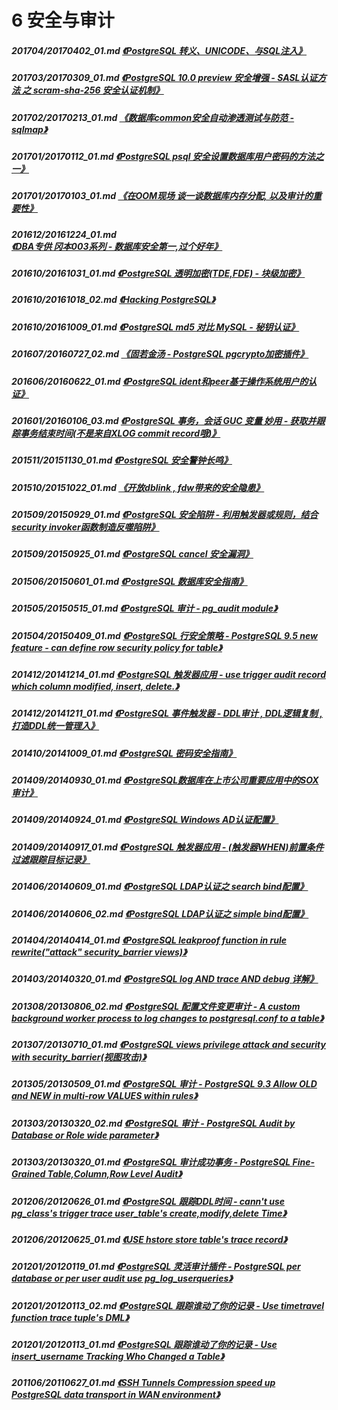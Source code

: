 # 6 安全与审计
##### 201704/20170402_01.md   [《PostgreSQL 转义、UNICODE、与SQL注入》](../201704/20170402_01.md)  
##### 201703/20170309_01.md   [《PostgreSQL 10.0 preview 安全增强 - SASL认证方法 之 scram-sha-256 安全认证机制》](../201703/20170309_01.md)  
##### 201702/20170213_01.md   [《数据库common安全自动渗透测试与防范 - sqlmap》](../201702/20170213_01.md)  
##### 201701/20170112_01.md   [《PostgreSQL psql 安全设置数据库用户密码的方法之一》](../201701/20170112_01.md)  
##### 201701/20170103_01.md   [《在OOM现场 谈一谈数据库内存分配, 以及审计的重要性》](../201701/20170103_01.md)  
##### 201612/20161224_01.md   [《DBA专供 冈本003系列 - 数据库安全第一,过个好年》](../201612/20161224_01.md)  
##### 201610/20161031_01.md   [《PostgreSQL 透明加密(TDE,FDE) - 块级加密》](../201610/20161031_01.md)  
##### 201610/20161018_02.md   [《Hacking PostgreSQL》](../201610/20161018_02.md)  
##### 201610/20161009_01.md   [《PostgreSQL md5 对比 MySQL - 秘钥认证》](../201610/20161009_01.md)  
##### 201607/20160727_02.md   [《固若金汤 - PostgreSQL pgcrypto加密插件》](../201607/20160727_02.md)  
##### 201606/20160622_01.md   [《PostgreSQL ident和peer基于操作系统用户的认证》](../201606/20160622_01.md)  
##### 201601/20160106_03.md   [《PostgreSQL 事务，会话 GUC 变量 妙用 - 获取并跟踪事务结束时间(不是来自XLOG commit record哦)》](../201601/20160106_03.md)  
##### 201511/20151130_01.md   [《PostgreSQL 安全警钟长鸣》](../201511/20151130_01.md)  
##### 201510/20151022_01.md   [《开放dblink , fdw带来的安全隐患》](../201510/20151022_01.md)  
##### 201509/20150929_01.md   [《PostgreSQL 安全陷阱 - 利用触发器或规则，结合security invoker函数制造反噬陷阱》](../201509/20150929_01.md)  
##### 201509/20150925_01.md   [《PostgreSQL cancel 安全漏洞》](../201509/20150925_01.md)  
##### 201506/20150601_01.md   [《PostgreSQL 数据库安全指南》](../201506/20150601_01.md)  
##### 201505/20150515_01.md   [《PostgreSQL 审计 - pg_audit module》](../201505/20150515_01.md)  
##### 201504/20150409_01.md   [《PostgreSQL 行安全策略 - PostgreSQL 9.5 new feature - can define row security policy for table》](../201504/20150409_01.md)  
##### 201412/20141214_01.md   [《PostgreSQL 触发器应用 - use trigger audit record which column modified, insert, delete.》](../201412/20141214_01.md)  
##### 201412/20141211_01.md   [《PostgreSQL 事件触发器 - DDL审计 , DDL逻辑复制 , 打造DDL统一管理入》](../201412/20141211_01.md)  
##### 201410/20141009_01.md   [《PostgreSQL 密码安全指南》](../201410/20141009_01.md)  
##### 201409/20140930_01.md   [《PostgreSQL数据库在上市公司重要应用中的SOX审计》](../201409/20140930_01.md)  
##### 201409/20140924_01.md   [《PostgreSQL Windows AD认证配置》](../201409/20140924_01.md)  
##### 201409/20140917_01.md   [《PostgreSQL 触发器应用 - (触发器WHEN)前置条件过滤跟踪目标记录》](../201409/20140917_01.md)  
##### 201406/20140609_01.md   [《PostgreSQL LDAP认证之 search bind配置》](../201406/20140609_01.md)  
##### 201406/20140606_02.md   [《PostgreSQL LDAP认证之 simple bind配置》](../201406/20140606_02.md)  
##### 201404/20140414_01.md   [《PostgreSQL leakproof function in rule rewrite("attack" security_barrier views)》](../201404/20140414_01.md)  
##### 201403/20140320_01.md   [《PostgreSQL log AND trace AND debug 详解》](../201403/20140320_01.md)  
##### 201308/20130806_02.md   [《PostgreSQL 配置文件变更审计 - A custom background worker process to log changes to postgresql.conf to a table》](../201308/20130806_02.md)  
##### 201307/20130710_01.md   [《PostgreSQL views privilege attack and security with security_barrier(视图攻击)》](../201307/20130710_01.md)  
##### 201305/20130509_01.md   [《PostgreSQL 审计 - PostgreSQL 9.3 Allow OLD and NEW in multi-row VALUES within rules》](../201305/20130509_01.md)  
##### 201303/20130320_02.md   [《PostgreSQL 审计 - PostgreSQL Audit by Database or Role wide parameter》](../201303/20130320_02.md)  
##### 201303/20130320_01.md   [《PostgreSQL 审计成功事务 - PostgreSQL Fine-Grained Table,Column,Row Level Audit》](../201303/20130320_01.md)  
##### 201206/20120626_01.md   [《PostgreSQL 跟踪DDL时间 - cann't use pg_class's trigger trace user_table's create,modify,delete Time》](../201206/20120626_01.md)  
##### 201206/20120625_01.md   [《USE hstore store table's trace record》](../201206/20120625_01.md)  
##### 201201/20120119_01.md   [《PostgreSQL 灵活审计插件 - PostgreSQL per database or per user audit use pg_log_userqueries》](../201201/20120119_01.md)  
##### 201201/20120113_02.md   [《PostgreSQL 跟踪谁动了你的记录 - Use timetravel function trace tuple's DML》](../201201/20120113_02.md)  
##### 201201/20120113_01.md   [《PostgreSQL 跟踪谁动了你的记录 - Use insert_username Tracking Who Changed a Table》](../201201/20120113_01.md)  
##### 201106/20110627_01.md   [《SSH Tunnels Compression speed up PostgreSQL data transport in WAN environment》](../201106/20110627_01.md)  

